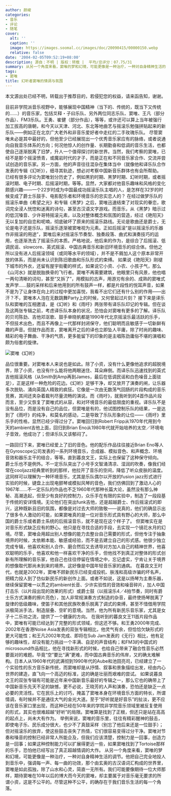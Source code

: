 ```yaml
---
author: 颜峻
categories:
- 音乐
- 评论
- 随笔
cover:
  alt: ''
  caption: ''
  image: https://images.soomal.cc/images/doc/20090415/00000150.webp
  relative: false
date: '2004-02-05T09:52:19+08:00'
description: 源自：不明 | 版权：转载 |  平均/总评分：07.75/31
summary: 从另一个角度来看，窦唯的梦和幻境，可能更像是一种治疗，一种对自身精神生活的调节。他把自己完全地投人到音乐中，强调每一声、每一曲的功效，那个由玄奥的古汉语词汇构成的世界里，窦唯是如此孤独，除了山水和心灵，简直一无所有。我们可能要像期待一位大师那样，期待窦唯在10年以后的博大而今天的窦唯，却主要属于对音乐毫无要求的所谓小资，这是不公平的。尽管这种不公平，的确存在于我们音乐生活的每一个角落
tags:
- 窦唯
title: 幻听者窦唯的情调与氛围
---
```


本文源出处已经不明，转载出于推荐目的，若侵犯您的权益，请来函告知，谢谢。

目前非学院派音乐视野中，能够展现中国精神（当下的、传统的，既当下又传统的……）的音乐家，包括爻释・子曰乐队、另外两位同志乐队、窦唯、王凡（部分作品）、FM3乐队。王勇、崔健（部分作品），等等，或许还可以算上当年被强行加工拔高的唐朝，和今天以天津、河北、东北等地曲艺与摇滚乐勉强拼贴起来的新乐队――例如正在北京广大老外和非音乐爱好者中走红的二手玫瑰乐队。 尽管窦唯未必是其中最好的，但他至少已经展现出一个优秀音乐家应有的脉络，或者说通向自我音乐体系的方向；何况他惊人的创作量、长期勤奋和低调的音乐生活，也都使自己逐渐脱离了旧梦，升人一个值得探讨的新世界。当然，我们考察的窦唯，已经不是那个摇滚愤青，或魔岩时代的才子，而是正在和不同音乐家合作、交流并尝试创造的音乐家。另一方面，他的声音往往混杂在集体当中（就像他和译乐队合作发表的专辑《幻听》），细寻其轨迹，想必对考察中国新音乐群体也有会所帮助。 已经有很多评论为窦唯划分历史了，例如黑豹时期、黑梦时期、幻听时期，或者摇滚时期、电子时期、后摇滚时期，等等。显然，大家都对他音乐趣味和风格的变化颇感兴趣――一个22岁时成为中国最成功摇滚乐队主唱的人，是怎样在32岁的时候变成了爵士乐鼓手、电影配乐者和环境音乐的忠实恋人的？ 在经过做梦乐队的摇滚乐单曲《希望之光》和专辑《黑梦》之后，窦唯迅速结束了对现实的眷恋，歌词完全浸人恍惚和迷离的诗句，甚至古汉语文字游戏。而音乐，从《黑梦》暗示过的低沉嗓音、少许哥特摇滚元素，以及对整体概念和氛围的营造，经过《艳阳天》无以复加的自恋和呢喃，彻底破坏了原来的摇滚乐路线。无论是歌曲还是爵士，无论是电子还是乐队，摇滚乐逐渐被窦唯视为元素。正如后摇滚“是以摇滚乐的乐器作非摇滚的用途”，窦唯后来对摇滚乐节奏型、独奏段落、曲式和演奏技巧的运用，也逐渐洗去了摇滚乐的本质。严格地说，他后来的作为，是综合了后摇滚、低调民谣、slowcore、英式摇滚、中国古典音乐和新旧环境音乐的综合体。但他之所以没有进人后摇滚领域（或同等水平的领域），并不是不屑加人这个原本非常开放的体系，而是尚未认识到陈旧歌曲和乐队形式的束缚。 如果说《艳阳天》刚褪下城市的外衣，还留有屋宇街衢的样式，如果说它小资、小农、小孩子气，那么《山河水》就是脱胎换骨的飞行者。窦唯不再需要建筑，他眼里只有风景，他也唱一两句清晰的词句，甚至“又拆了”，用模拟的古声，用游刃有余的、成熟的窦唯式发声学……鼓的采样和后来他用到的所有鼓声一样，都是片段性的悦耳声音，如果不是为了让身体在向上的过程中更加喜悦，我看不出它们还有什么别的作用――出汗？不，窦唯本人泡在无数跳舞Party上的时候，又何曾起过片刻？ 接下来是译乐队和窦唯的互相邀请，是《幻听》和《雨吁》两张带有译乐队印记的专辑。但在谈及这两张专辑之前，考虑译乐队本身的状况，恐怕会对窦唯有更多的了解。译乐队的贝司陈劲、吉他邓沤歌、鼓手单晓帆都是1990年代北京摇滚乐最活跃的乐手，不但技术出色，而且不再像上一代那样封闭保守，他们聪明而且敏感于一切新鲜有趣的声音。但就作品而言，窦唯离开之后的译也立即坠人平庸，除了时尚的趣味、精彩的电子舞曲、干净的气质，更多能留下的印象的是主唱陈劲庸俗不堪的演唱和颇为俗套的旋律。



![窦唯《幻听》](https://images.soomal.cc/images/doc/20090415/00000150.webp)



品位很重要。对窦唯本人来说也是如此。除了小资，没有什么更像他追求的超脱境界，除了小资，也没有什么能将他两眼迷住、耳朵麻倒。而译乐队迅速找到的英式吉他摇滚风格（从Smith到Amp再到James，最后在低调民谣和白色噪音上面驻足），正是这样一种危险的花边。《幻听》足够干净，却又放开了演奏的闸，让乐器多次脱轨、涌向英国人精致的疯狂。它像是一次由无数荡气回肠的片段构成的音乐竞赛，其间还夹杂着裁判尽量流畅的演说。而《雨吁》，就我听到的4首作品片段而言，至少又恢复了窦唯式的从容，和对环境音乐的最低限度的重视。译乐队不是没有品位，而是没有自己的品位，但窦唯是有的，他试图控制乐队的结果，一是达到了《雨吁》的纯净，和莫名的感动，二是导致了乐队形象的让位――《雨吁》里乐手的性格，显然已经少得过分了。窦唯回归到Robert Fripp从1970年代用到今天的ambient吉他上面，回归到Brian Eno从1980年代就开始培养的太空／环境电子音效，他成功了；但译乐队又该郁闷了。



一路回归下来，窦唯已经爱上了旧的音色。他的配乐作品往往接近Brian Eno等人在Gyroscope公司发表的一系列环境音乐，合成器、模拟音色、和声概念、环境音效和器乐主干的结合，等等。直到暮良文王，实际上也保留了这种保守倾向。 爵士乐也不是例外。不一定乐队突出了小号手文智涌清凉、湿润的吹奏，像我们经常在cooljazz经典里听到的那样，他拉开了音乐的空间，降低了听众皮肤的温度。这同样可以理解为一种环境音乐，尤其是乐队偶尔以开放的fusion jazz形式进行实验的时候，键盘上出现电颤琴或模拟风琴的音色，我们仿佛回到了激动人心的1967年……不一定乐队的作品也不乏1960年代那种长篇大论，虽然没有那么神秘、高潮迭起，但至少有良好的控制力，众乐手在有限的实验中，制造了一段段基于传统的安详情境。无论他们在突出funk吉他，还是超越爵士、作后摇滚式的即兴，这种既新且旧的氛围，都像是对过去大师的致敬――说真的，他们的确显示出了很多令人激动的可能，如果窦唯真的是一位对音乐形式具有野心的大师，那么中国的爵士乐或者爵士系统的后摇滚音乐，就不是现在这个样子了。 但窦唯实在是对音乐形式缺乏应有的野心。他只是在寻找合适的手段，去实现一个镜花水月的幻境。尽管，窦唯会用超出别人想像的能力去整台自己需要的形式，但他专注于抽象境界的时候，太依赖本能、敏感或经验，而不是去建立自己的形式感。他很少独立完成专辑，他喜欢和别人合作、磨合然后又去诱导对方加人自己的精神世界，他喜欢聪明的乐手，他喜欢和他一样喜欢干净的乐手，但他找不到真正对整体的形式创新有所理解的音乐家，他自己也往往停留在情境之中，忘记虚实，宁肯让关于境界的想像取代那尚未到来的境界。这好像是中国年轻音乐家的通病。 在暮良文王时代，也就是2002年，窦唯不顾新民乐已经变成投机、肤浅和高级诈骗的坏名声，把精力投人到了仿似新民乐的新创作上面。或者不如说，这是以扬琴为主奏乐器，继续保留窦唯一以贯之的ambient长音、少许实验性的音效和噪音碎片，加人中国打击乐（以片段出现的效果的形式）或爵士鼓（以摇滚乐4／4拍节奏，同时有爵士乐方式演奏的擦片亮色），加人非常规演奏方式制造的杂音，最终使扬琴脱离了旋律的低级趣味，使笛子和其他民族吹奏乐脱离了调式的束缚，甚至不惜借用学院派极简派手法，制造层叠、空旷的意境。当然，他为所有新民乐音乐家，尤其是女子十二乐坊之流，提供了一个健康的方向。 在我听到的暮良文王11首片段作品中，窦唯有可能已经达到了完整的形式领域，但这还不够。和王勇2000年完成、2002年在香港Noise Asia发表的双张专辑相比，他灵气有余，但恰恰欠缺形式的更大可能性；和王凡2002年完成、即将在Sub Jam发表的《无行》相比，他有足够的趣味性，却没有能力挑战一个丰满、自足的声音结构；和FM3的中国式的microsound作品相比，他在寻找新形式的时候，也给自己带来了融合性音乐必然要面对的难题。毕竟“空”要比“满”更难，而中国古典音乐的伟岸，又的确太难解构。日本人从1960年代的武满彻到1990年代的Aube和池田亮司，已经建立了一个实验性的东方音乐新传统，而窦唯却是从抒情、叙事和景象描绘出发，经由内心世界的建造，直飞向一个高迈的标准，这的确是壮丽而艰难的尝试。 如果说暮良文王的双张专辑有可能是近年来中国新音乐最好的专辑之一，那么它也的确带上了中国新音乐先天不足的缺憾，更不必说，王晓芳的人声和演奏，恐怕还是缺乏一点必要的灵活性。它在民乐上的讨巧，掩盖了窦唯本身在环境音乐方面的特长，所谓情调，有时候并不是通往大气的金光大道。至于“好听就是好音乐”的扯淡，更不应该在音乐家口里出现，而这种已经在50年来的学院非学院音乐领域里被反复使用的形式，其实也很难超越“好听”的局限。窦唯算是找到了正根，但还只是站在高高的起点上，尚未大有作为。 举例来说，窦唯的音乐里，往往有精彩醒神的鼓击，即使电子乐、民乐成分很大，也少不了真鼓采样（别忘了他后来还是一位鼓手）；但对摇滚乐的放弃，使这些鼓击丧失了热情，它们很容易变得过分干净。窦唯对节奏和嗓音的控制已经非常人所能企及，但我们应该清楚，控制力是一回事，创造力是一回事；如果这种控制能力可以扩展得更远一些，如果窦唯找到了Tortoise那样的乐手，恐怕他已经写出了真正超越情调的大作。 从另一个角度来看，窦唯的梦和幻境，可能更像是一种治疗，一种对自身精神生活的调节。他把自己完全地投人到音乐中，强调每一声、每一曲的功效，那个由玄奥的古汉语词汇构成的世界里，窦唯是如此孤独，除了山水和心灵，简直一无所有。我们可能要像期待一位大师那样，期待窦唯在10年以后的博大而今天的窦唯，却主要属于对音乐毫无要求的所谓小资，这是不公平的。尽管这种不公平，的确存在于我们音乐生活的每一个角落。